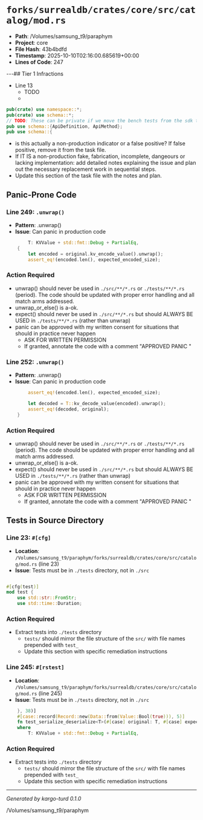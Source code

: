# `forks/surrealdb/crates/core/src/catalog/mod.rs`

- **Path**: /Volumes/samsung_t9/paraphym
- **Project**: core
- **File Hash**: 43b4bdfd  
- **Timestamp**: 2025-10-10T02:16:00.685619+00:00  
- **Lines of Code**: 247

---## Tier 1 Infractions 


- Line 13
  - TODO
  - 

```rust
pub(crate) use namespace::*;
pub(crate) use schema::*;
// TODO: These can be private if we move the bench tests from the sdk to the core.
pub use schema::{ApiDefinition, ApiMethod};
pub use schema::{
```

- is this actually a non-production indicator or a false positive? If false positive, remove it from the task file.
- If IT IS a non-production fake, fabrication, incomplete, dangeours or lacking implementation: add detailed notes explaining the issue and plan out the necessary replacement work in sequential steps. 
- Update this section of the task file with the notes and plan.

## Panic-Prone Code


### Line 249: `.unwrap()`

- **Pattern**: .unwrap()
- **Issue**: Can panic in production code

```rust
		T: KVValue + std::fmt::Debug + PartialEq,
	{
		let encoded = original.kv_encode_value().unwrap();
		assert_eq!(encoded.len(), expected_encoded_size);

```

### Action Required

- unwrap() should never be used in `./src/**/*.rs` or `./tests/**/*.rs` (period). The code should be updated with proper error handling and all match arms addressed.
- unwrap_or_else() is a-ok. 
- expect() should never be used in `./src/**/*.rs` but should ALWAYS BE USED in `./tests/**/*.rs` (rather than unwrap)
- panic can be approved with my written consent for situations that should in practice never happen  
  - ASK FOR WRITTEN PERMISSION
  - If granted, annotate the code with a comment "APPROVED PANIC "


### Line 252: `.unwrap()`

- **Pattern**: .unwrap()
- **Issue**: Can panic in production code

```rust
		assert_eq!(encoded.len(), expected_encoded_size);

		let decoded = T::kv_decode_value(encoded).unwrap();
		assert_eq!(decoded, original);
	}
```

### Action Required

- unwrap() should never be used in `./src/**/*.rs` or `./tests/**/*.rs` (period). The code should be updated with proper error handling and all match arms addressed.
- unwrap_or_else() is a-ok. 
- expect() should never be used in `./src/**/*.rs` but should ALWAYS BE USED in `./tests/**/*.rs` (rather than unwrap)
- panic can be approved with my written consent for situations that should in practice never happen  
  - ASK FOR WRITTEN PERMISSION
  - If granted, annotate the code with a comment "APPROVED PANIC "

## Tests in Source Directory


### Line 23: `#[cfg]`

- **Location**: `/Volumes/samsung_t9/paraphym/forks/surrealdb/crates/core/src/catalog/mod.rs` (line 23)
- **Issue**: Tests must be in `./tests` directory, not in `./src`

```rust

#[cfg(test)]
mod test {
	use std::str::FromStr;
	use std::time::Duration;
```

### Action Required

- Extract tests into `./tests` directory
  - `tests/` should mirror the file structure of the `src/` with file names prepended with `test_`
  - Update this section with specific remediation instructions
  


### Line 245: `#[rstest]`

- **Location**: `/Volumes/samsung_t9/paraphym/forks/surrealdb/crates/core/src/catalog/mod.rs` (line 245)
- **Issue**: Tests must be in `./tests` directory, not in `./src`

```rust
    }, 38)]
	#[case::record(Record::new(Data::from(Value::Bool(true))), 5)]
	fn test_serialize_deserialize<T>(#[case] original: T, #[case] expected_encoded_size: usize)
	where
		T: KVValue + std::fmt::Debug + PartialEq,
```

### Action Required

- Extract tests into `./tests` directory
  - `tests/` should mirror the file structure of the `src/` with file names prepended with `test_`
  - Update this section with specific remediation instructions
  

---

*Generated by kargo-turd 0.1.0*

/Volumes/samsung_t9/paraphym